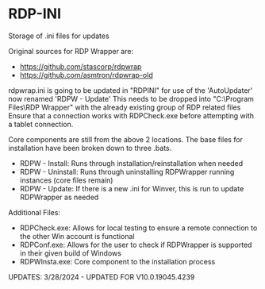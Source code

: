 # RDP-INI
Storage of .ini files for updates

Original sources for RDP Wrapper are:
 - https://github.com/stascorp/rdpwrap
 - https://github.com/asmtron/rdpwrap-old
 
 rdpwrap.ini is going to be updated in "RDPINI" for use of the 'AutoUpdater' now renamed 'RDPW - Update'
 This needs to be dropped into "C:\Program Files\RDP Wrapper" with the already existing group of RDP related files
 Ensure that a connection works with RDPCheck.exe before attempting with a tablet connection.

Core components are still from the above 2 locations. The base files for installation have been broken down to three .bats.
 - RDPW - Install: Runs through installation/reinstallation when needed
 - RDPW - Uninstall: Runs through uninstalling RDPWrapper running instances (core files remain)
 - RDPW - Update: If there is a new .ini for Winver, this is run to update RDPWrapper as needed
 
 Additional Files:
  - RDPCheck.exe: Allows for local testing to ensure a remote connection to the other Win account is functional
  - RDPConf.exe: Allows for the user to check if RDPWrapper is supported in their given build of Windows
  - RDPWInsta.exe: Core component to the installation process


UPDATES:
3/28/2024 - UPDATED FOR V10.0.19045.4239

